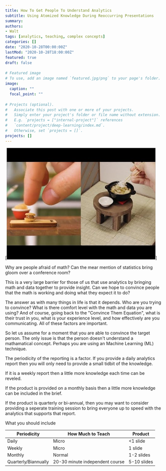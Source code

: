```yaml
---
title: How To Get People To Understand Analytics
subtitle: Using Atomized Knowledge During Reoccurring Presentations
summary: 
authors:
- Walt
tags: [analytics, teaching, complex concepts]
categories: []
date: "2020-10-28T00:00:00Z"
lastMod: "2020-10-28T18:00:00Z"
featured: true
draft: false

# Featured image
# To use, add an image named `featured.jpg/png` to your page's folder. 
image:
  caption: ""
  focal_point: ""

# Projects (optional).
#   Associate this post with one or more of your projects.
#   Simply enter your project's folder or file name without extension.
#   E.g. `projects = ["internal-project"]` references 
#   `content/project/deep-learning/index.md`.
#   Otherwise, set `projects = []`.
projects: []
---
```


[<img src="hqdefault.jpg">]

Why are people afraid of math? Can the mear mention of statistics bring gloom over a conference room?

This is a very large barrier for those of us that use analytics by bringing math and data together to provide insight. Can we hope to convince people that the math is working and doing what they expect it to do?

The answer as with many things in life is that it depends. Who are you trying to convince? What is there comfort level with the math and data you are using? And of course, going back to the "Convince Them Equation", what is their trust in you, what is your experience level, and how effectively are you communicating. All of these factors are important.

So let us assume for a moment that you are able to convince the target person. The only issue is that the person doesn't understand a mathamatical concept. Perhaps you are using an Machine Learning (ML) technique. 

The periodicity of the reporting is a factor. If you provide a daily analytics report then you will only need to provide a small tidbit of the knowledge.

If it is a weekly report then a little more knowledge each time can be reveled. 

If the product is provided on a monthly basis then a little more knowledge can be included in the brief.

If the product is quarterly or bi-annual, then you may want to consider providing a seperate training session to bring everyone up to speed with the analytics that supports that report.

What you should include

| Periodicity          	| How Much to Teach               	| Product     	|
|----------------------	|---------------------------------	|-------------	|
| Daily                	| Micro                           	| <1 slide    	|
| Weekly               	| Micro                           	| 1 slide     	|
| Monthly              	| Normal                          	| 1-2 slides  	|
| Quarterly/Biannually 	| 20-30 minute independent course 	| 5-10 slides 	|
